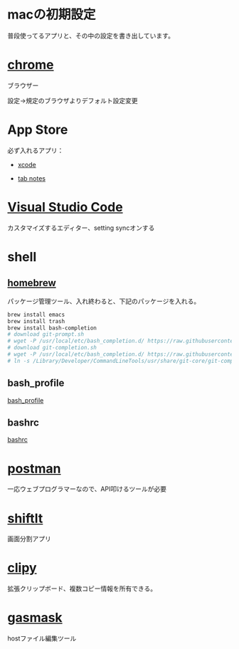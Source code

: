 # macの初期設定

普段使ってるアプリと、その中の設定を書き出しています。

# [chrome](https://www.google.co.jp/chrome/)

ブラウザー

設定→規定のブラウザよりデフォルト設定変更　

# App Store

必ず入れるアプリ：

- [xcode](https://apps.apple.com/jp/app/xcode/id497799835)

- [tab notes](https://apps.apple.com/jp/app/tab-notes-lite/id410479438)

# [Visual Studio Code](https://code.visualstudio.com/)

カスタマイズするエディター、setting syncオンする

# shell

## [homebrew](https://brew.sh/)

パッケージ管理ツール、入れ終わると、下記のパッケージを入れる。

```bash
brew install emacs
brew install trash
brew install bash-completion
# download git-prompt.sh
# wget -P /usr/local/etc/bash_completion.d/ https://raw.githubusercontent.com/git/git/master/contrib/completion/git-prompt.sh
# download git-completion.sh
# wget -P /usr/local/etc/bash_completion.d/ https://raw.githubusercontent.com/git/git/master/contrib/completion/git-prompt.sh
# ln -s /Library/Developer/CommandLineTools/usr/share/git-core/git-completion.bash /usr/local/etc/bash_completion.d/git-completion.bash
```

## bash_profile

[bash_profile](https://github.com/ukohank517/setting/blob/master/bash_profile.sh)

## bashrc

[bashrc](https://github.com/ukohank517/setting/blob/master/bashrc.sh)

# [postman](https://www.postman.com/download)

一応ウェブプログラマーなので、API叩けるツールが必要

# [shiftIt](https://github.com/fikovnik/ShiftIt/releases)

画面分割アプリ

# [clipy](https://clipy-app.com/)

拡張クリップボード、複数コピー情報を所有できる。

# [gasmask](https://github.com/2ndalpha/gasmask/releases)

hostファイル編集ツール

